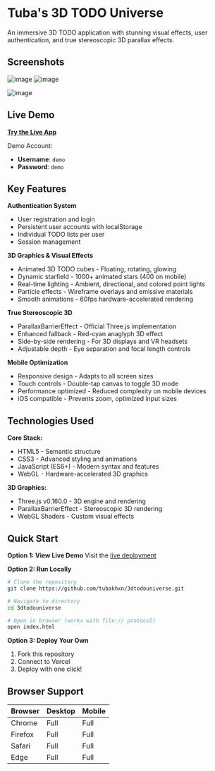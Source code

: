 # Tuba's 3D TODO Universe

An immersive 3D TODO application with stunning visual effects, user authentication, and true stereoscopic 3D parallax effects.

## Screenshots
![image](https://github.com/user-attachments/assets/a741d215-e07e-41f4-bdff-c6b4e18e4582)
![image](https://github.com/user-attachments/assets/3dd0bfe3-771c-4f19-b812-c0f743ff7676)

![image](https://github.com/user-attachments/assets/ee44a0a2-6362-41ef-b72b-5810df9a8dfd)




## Live Demo

**[Try the Live App](https://3dtodouniverse.vercel.app/)**

Demo Account:
- **Username**: `demo`
- **Password**: `demo`

## Key Features

**Authentication System**
- User registration and login
- Persistent user accounts with localStorage
- Individual TODO lists per user
- Session management

**3D Graphics & Visual Effects**
- Animated 3D TODO cubes - Floating, rotating, glowing
- Dynamic starfield - 1000+ animated stars (400 on mobile)
- Real-time lighting - Ambient, directional, and colored point lights
- Particle effects - Wireframe overlays and emissive materials
- Smooth animations - 60fps hardware-accelerated rendering

**True Stereoscopic 3D**
- ParallaxBarrierEffect - Official Three.js implementation
- Enhanced fallback - Red-cyan anaglyph 3D effect
- Side-by-side rendering - For 3D displays and VR headsets
- Adjustable depth - Eye separation and focal length controls

**Mobile Optimization**
- Responsive design - Adapts to all screen sizes
- Touch controls - Double-tap canvas to toggle 3D mode
- Performance optimized - Reduced complexity on mobile devices
- iOS compatible - Prevents zoom, optimized input sizes

## Technologies Used

**Core Stack:**
- HTML5 - Semantic structure
- CSS3 - Advanced styling and animations
- JavaScript (ES6+) - Modern syntax and features
- WebGL - Hardware-accelerated 3D graphics

**3D Graphics:**
- Three.js v0.160.0 - 3D engine and rendering
- ParallaxBarrierEffect - Stereoscopic 3D rendering
- WebGL Shaders - Custom visual effects

## Quick Start

**Option 1: View Live Demo**
Visit the [live deployment](https://tuba-3d-todo-universe-43hqxmart-tubaakhxns-projects.vercel.app) 

**Option 2: Run Locally**
```bash
# Clone the repository
git clone https://github.com/tubakhxn/3dtodouniverse.git

# Navigate to directory
cd 3dtodouniverse

# Open in browser (works with file:// protocol)
open index.html
```

**Option 3: Deploy Your Own**
1. Fork this repository
2. Connect to Vercel
3. Deploy with one click!

## Browser Support

| Browser | Desktop | Mobile |
|---------|---------|--------|
| Chrome  | Full | Full |
| Firefox | Full | Full |
| Safari  | Full | Full |
| Edge    | Full | Full |


